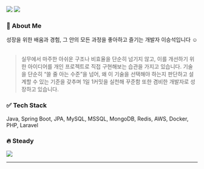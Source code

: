 <p>
  <a href="mailto:seungseok1004@gmail.com"><img src="https://img.shields.io/badge/Gmail-D14836?style=flat&logo=gmail&logoColor=white"/></a>
  <a href="https://seung-seok.tistory.com"><img src="https://img.shields.io/badge/Blog-FF5722?style=flat&logo=blogger&logoColor=white"/></a>
</p>
<h3> 🌳 About Me </h3>
성장을 위한 배움과 경험, 그 안의 모든 과정을 좋아하고 즐기는 개발자 이승석입니다 ☺️
<br><br>

> 실무에서 마주한 아쉬운 구조나 비효율을 단순히 넘기지 않고, 이를 개선하기 위한 아이디어를 개인 프로젝트로 직접 구현해보는 습관을 가지고 있습니다.
> 기술을 단순히 “쓸 줄 아는 수준”을 넘어, 왜 이 기술을 선택해야 하는지 판단하고 설계할 수 있는 기준을 갖추며 1일 1커밋을 실천해 꾸준함 또한 겸비한 개발자로 성장하고 있습니다.

<h3> ✅ Tech Stack</h3>

Java, Spring Boot, JPA, MySQL, MSSQL, MongoDB, Redis, AWS, Docker, PHP, Laravel

<h3> 🔥 Steady</h3>
<p>
  <img src="https://github-readme-streak-stats.herokuapp.com/?user=iamseung&theme=default"/>
</p>

---
